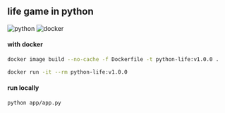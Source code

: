 ## life game in python

![python](https://img.shields.io/badge/python-222?style=for-the-badge&logo=python)
![docker](https://img.shields.io/badge/docker-222?style=for-the-badge&logo=docker)

#### with docker

``` sh
docker image build --no-cache -f Dockerfile -t python-life:v1.0.0 .
```

``` sh
docker run -it --rm python-life:v1.0.0
```

#### run locally

``` sh
python app/app.py
```

